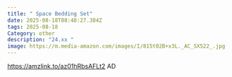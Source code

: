 ```yaml
---
title: " Space Bedding Set"
date: 2025-08-18T08:48:27.384Z
tags: 2025-08-18
Category: other
description: "24.xx "
image: https://m.media-amazon.com/images/I/815t02B+x3L._AC_SX522_.jpg
---
```

https://amzlink.to/az01hRbsAFLt2
AD